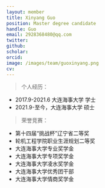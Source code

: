 ```yaml
---
layout: member
title: Xinyang Guo
position: Master degree candidate
handle: Guo
email: 2928368480@qq.com
twitter: 
github: 
scholar:
orcid: 
image: /images/team/guoxinyang.png
cv: 
---
```


> 个人经历：

- 2017.9-2021.6 大连海事大学 学士
- 2021.9-至今，大连海事大学 硕士

> 荣誉竞赛：

- 第十四届“挑战杯”辽宁省二等奖
- 轮机工程学院职业生涯规划二等奖
- 大连海事大学专业奖学金
- 大连海事大学专项奖学金
- 大连海事大学凌水奖学金
- 大连海事大学优秀团干部
- 大连海事大学情商奖学金
